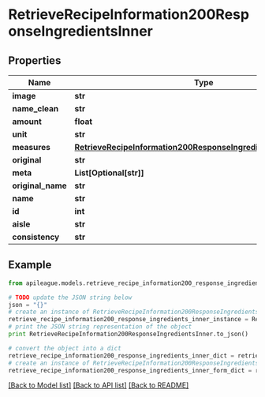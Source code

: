 # RetrieveRecipeInformation200ResponseIngredientsInner


## Properties

Name | Type | Description | Notes
------------ | ------------- | ------------- | -------------
**image** | **str** |  | [optional] 
**name_clean** | **str** |  | [optional] 
**amount** | **float** |  | [optional] 
**unit** | **str** |  | [optional] 
**measures** | [**RetrieveRecipeInformation200ResponseIngredientsInnerMeasures**](RetrieveRecipeInformation200ResponseIngredientsInnerMeasures.md) |  | [optional] 
**original** | **str** |  | [optional] 
**meta** | **List[Optional[str]]** |  | [optional] 
**original_name** | **str** |  | [optional] 
**name** | **str** |  | [optional] 
**id** | **int** |  | [optional] 
**aisle** | **str** |  | [optional] 
**consistency** | **str** |  | [optional] 

## Example

```python
from apileague.models.retrieve_recipe_information200_response_ingredients_inner import RetrieveRecipeInformation200ResponseIngredientsInner

# TODO update the JSON string below
json = "{}"
# create an instance of RetrieveRecipeInformation200ResponseIngredientsInner from a JSON string
retrieve_recipe_information200_response_ingredients_inner_instance = RetrieveRecipeInformation200ResponseIngredientsInner.from_json(json)
# print the JSON string representation of the object
print RetrieveRecipeInformation200ResponseIngredientsInner.to_json()

# convert the object into a dict
retrieve_recipe_information200_response_ingredients_inner_dict = retrieve_recipe_information200_response_ingredients_inner_instance.to_dict()
# create an instance of RetrieveRecipeInformation200ResponseIngredientsInner from a dict
retrieve_recipe_information200_response_ingredients_inner_form_dict = retrieve_recipe_information200_response_ingredients_inner.from_dict(retrieve_recipe_information200_response_ingredients_inner_dict)
```
[[Back to Model list]](../README.md#documentation-for-models) [[Back to API list]](../README.md#documentation-for-api-endpoints) [[Back to README]](../README.md)


